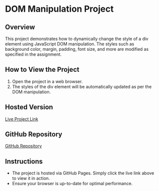 # DOM Manipulation Project

## Overview
This project demonstrates how to dynamically change the style of a div element using JavaScript DOM manipulation. The styles such as background color, margin, padding, font size, and more are modified as specified in the assignment.

## How to View the Project
1. Open the project in a web browser.
2. The styles of the div element will be automatically updated as per the DOM manipulation.

## Hosted Version
[Live Project Link](https://ashudevtech.github.io/DOM-Project/)

## GitHub Repository
[GitHub Repository](https://github.com/Ashudevtech/DOM-Project)

## Instructions
- The project is hosted via GitHub Pages. Simply click the live link above to view it in action.
- Ensure your browser is up-to-date for optimal performance.
